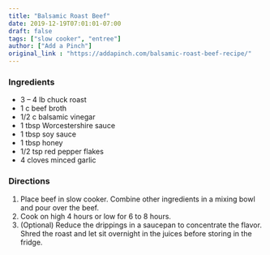 ```yaml
---
title: "Balsamic Roast Beef"
date: 2019-12-19T07:01:01-07:00
draft: false
tags: ["slow cooker", "entree"]
author: ["Add a Pinch"]
original_link : "https://addapinch.com/balsamic-roast-beef-recipe/"
---
```

### Ingredients
- 3 – 4 lb chuck roast
- 1 c beef broth
- 1/2 c balsamic vinegar
- 1 tbsp Worcestershire sauce
- 1 tbsp soy sauce
- 1 tbsp honey
- 1/2 tsp red pepper flakes
- 4 cloves minced garlic

### Directions
1. Place beef in slow cooker. Combine other ingredients in a mixing bowl and pour over the beef.
1. Cook on high 4 hours or low for 6 to 8 hours.
1. (Optional) Reduce the drippings in a saucepan to concentrate the flavor. Shred the roast and let sit overnight in the juices before storing in the fridge.
